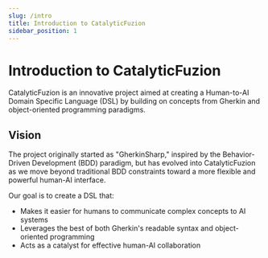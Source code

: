 ```yaml
---
slug: /intro
title: Introduction to CatalyticFuzion
sidebar_position: 1
---
```


# Introduction to CatalyticFuzion

CatalyticFuzion is an innovative project aimed at creating a Human-to-AI Domain Specific Language (DSL) by building on concepts from Gherkin and object-oriented programming paradigms.

## Vision

The project originally started as "GherkinSharp," inspired by the Behavior-Driven Development (BDD) paradigm, but has evolved into CatalyticFuzion as we move beyond traditional BDD constraints toward a more flexible and powerful human-AI interface.

Our goal is to create a DSL that:
- Makes it easier for humans to communicate complex concepts to AI systems
- Leverages the best of both Gherkin's readable syntax and object-oriented programming
- Acts as a catalyst for effective human-AI collaboration

